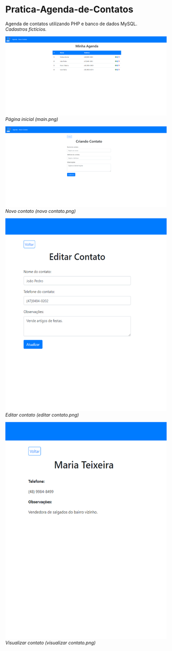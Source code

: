# Pratica-Agenda-de-Contatos
Agenda de contatos utilizando PHP e banco de dados MySQL.
<br>
<i>Cadastros fictícios.</i>

<p align="left">
         <img alt="main" src="https://github.com/JadersonOliveira/Pratica-Agenda-de-Contatos/blob/main/main.PNG" width="900">
        <br>
          <em>Página inicial (main.png)</em>
</p>

<p align="left">
         <img alt="novo contato" src="https://github.com/JadersonOliveira/Pratica-Agenda-de-Contatos/blob/main/novo%20contato.PNG" width="900">
        <br>
          <em>Novo contato (novo contato.png)</em>
</p>

<p align="left">
         <img alt="editar contato" src="https://github.com/JadersonOliveira/Pratica-Agenda-de-Contatos/blob/main/editar%20contato.PNG" height="600">
        <br>
          <em>Editar contato (editar contato.png)</em>
</p>

<p align="left">
         <img alt="visualizar contato" src="https://github.com/JadersonOliveira/Pratica-Agenda-de-Contatos/blob/main/visualizar%20contato.PNG" height="675">
        <br>
          <em>Visualizar contato (visualizar contato.png)</em>
</p>
